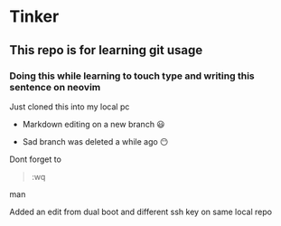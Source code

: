 # Tinker
## This repo is for learning git usage
### Doing this while learning to touch type and writing this sentence on neovim 

Just cloned this into my local pc

- Markdown editing on a new branch :smiley:

- Sad branch was deleted a while ago :no_mouth:

Dont forget to 

>:wq

man


Added an edit from dual boot and different ssh key on same local repo
